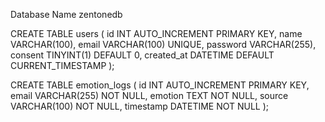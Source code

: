 Database Name zentonedb

CREATE TABLE users (
  id INT AUTO_INCREMENT PRIMARY KEY,
  name VARCHAR(100),
  email VARCHAR(100) UNIQUE,
  password VARCHAR(255),
  consent TINYINT(1) DEFAULT 0,
  created_at DATETIME DEFAULT CURRENT_TIMESTAMP
);


CREATE TABLE emotion_logs (
    id INT AUTO_INCREMENT PRIMARY KEY,
    email VARCHAR(255) NOT NULL,
    emotion TEXT NOT NULL,
    source VARCHAR(100) NOT NULL,
    timestamp DATETIME NOT NULL
);

